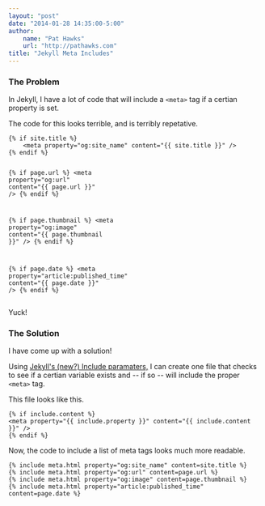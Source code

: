 ```yaml
--- 
layout: "post"  
date: "2014-01-28 14:35:00-5:00"  
author:  
    name: "Pat Hawks"  
    url: "http://pathawks.com"
title: "Jekyll Meta Includes"  
---
```


### The Problem

In Jekyll, I have a lot of code that will include a `<meta>` tag if a certian property is set.

The code for this looks terrible, and is terribly repetative.

<div class="highlight"><pre><code class="html">&#123;% if site.title %}
	<span class="nt">&lt;meta</span> <span class="na">property=</span><span class="s">"og:site_name"</span> <span class="na">content=</span><span class="s">"&#123;&#123; site.title }}"</span> />
&#123;% endif %}

&#123;% if page.url %}
	<span class="nt">&lt;meta</span> <span class="na">property=</span><span class="s">"og:url"</span> <span class="na">content=</span><span class="s">"&#123;&#123; page.url }}"</span> />
&#123;% endif %}

&#123;% if page.thumbnail %}
	<span class="nt">&lt;meta</span> <span class="na">property=</span><span class="s">"og:image"</span> <span class="na">content=</span><span class="s">"&#123;&#123; page.thumbnail }}"</span> />
&#123;% endif %}

&#123;% if page.date %}
	<span class="nt">&lt;meta</span> <span class="na">property=</span><span class="s">"article:published_time"</span> <span class="na">content=</span><span class="s">"&#123;&#123; page.date }}"</span> />
&#123;% endif %}</code></pre></div>

Yuck!

### The Solution

I have come up with a solution!

Using [Jekyll's (new?) Include paramaters,](http://jekyllrb.com/docs/templates/) I can create one file that checks
to see if a certian variable exists and -- if so -- will include the proper `<meta>` tag.

This file looks like this.

<script src="https://gist.github.com/pathawks/1406355.js?file=meta.html" type="text/javascript"></script>
<noscript>
<div class="highlight"><pre><code class="html">{% if include.content %}
<span class="nt">&lt;meta</span> <span class="na">property=</span><span class="s">"{{ include.property }}"</span> <span class="na">content=</span><span class="s">"{{ include.content }}"</span> <span class="nt">/&gt;</span>
{% endif %}</code></pre></div>
</noscript>

Now, the code to include a list of meta tags looks much more readable.

<div class="highlight"><pre><code class="html">&#123;% include meta.html property="og:site_name" content=site.title %}
&#123;% include meta.html property="og:url" content=page.url %}
&#123;% include meta.html property="og:image" content=page.thumbnail %}
&#123;% include meta.html property="article:published_time" content=page.date %}</code></pre></div>
